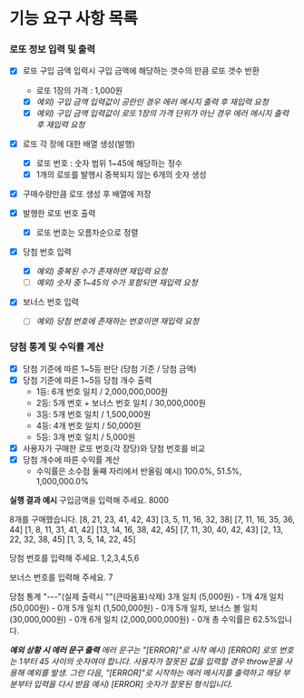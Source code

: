 # 기능 요구 사항 목록

### 로또 정보 입력 및 출력

- [x] 로또 구입 금액 입력시 구입 금액에 해당하는 갯수의 만큼 로또 갯수 반환

  - 로또 1장의 가격 : 1,000원
  - [x] _예외) 구입 금액 입력값이 공란인 경우 에러 메시지 출력 후 재입력 요청_
  - [x] _예외) 구입 금액 입력값이 로또 1장의 가격 단위가 아닌 경우 에러 메시지 출력 후 재입력 요청_

- [x] 로또 각 장에 대한 배열 생성(발행)
  - [x] 로또 번호 : 숫자 범위 1~45에 해당하는 정수
  - [x] 1개의 로또를 발행시 중복되지 않는 6개의 숫자 생성
- [x] 구매수량만큼 로또 생성 후 배열에 저장
- [x] 발행한 로또 번호 출력
  - [x] 로또 번호는 오름차순으로 정렬
- [x] 당첨 번호 입력
  - [x] _예외) 중복된 수가 존재하면 재입력 요청_
  - [ ] _예외) 숫자 중 1~45의 수가 포함되면 재입력 요청_
- [x] 보너스 번호 입력
  - [ ] _예외) 당첨 번호에 존재하는 번호이면 재입력 요청_

### 당첨 통계 및 수익률 계산

- [x] 당첨 기준에 따른 1~5등 판단 (당첨 기준 / 당첨 금액)
- [x] 당첨 기준에 따른 1~5등 당첨 개수 출력
  - 1등: 6개 번호 일치 / 2,000,000,000원
  - 2등: 5개 번호 + 보너스 번호 일치 / 30,000,000원
  - 3등: 5개 번호 일치 / 1,500,000원
  - 4등: 4개 번호 일치 / 50,000원
  - 5등: 3개 번호 일치 / 5,000원
- [x] 사용자가 구매한 로또 번호(각 장당)와 당첨 번호를 비교
- [x] 당첨 개수에 따른 수익률 계산
  - 수익률은 소수점 둘째 자리에서 반올림
    예시) 100.0%, 51.5%, 1,000,000.0%

**실행 결과 예시**
구입금액을 입력해 주세요.
8000

8개를 구매했습니다.
[8, 21, 23, 41, 42, 43]
[3, 5, 11, 16, 32, 38]
[7, 11, 16, 35, 36, 44]
[1, 8, 11, 31, 41, 42]
[13, 14, 16, 38, 42, 45]
[7, 11, 30, 40, 42, 43]
[2, 13, 22, 32, 38, 45]
[1, 3, 5, 14, 22, 45]

당첨 번호를 입력해 주세요.
1,2,3,4,5,6

보너스 번호를 입력해 주세요.
7

당첨 통계
"---"(실제 출력시 ""(큰따옴표)삭제)
3개 일치 (5,000원) - 1개
4개 일치 (50,000원) - 0개
5개 일치 (1,500,000원) - 0개
5개 일치, 보너스 볼 일치 (30,000,000원) - 0개
6개 일치 (2,000,000,000원) - 0개
총 수익률은 62.5%입니다.

_**예외 상황 시 에러 문구 출력**
에러 문구는 "[ERROR]"로 시작
예시) [ERROR] 로또 번호는 1부터 45 사이의 숫자여야 합니다.
사용자가 잘못된 값을 입력할 경우 throw문을 사용해 예외를 발생. 그런 다음, "[ERROR]"로 시작하는 에러 메시지를 출력하고 해당 부분부터 입력을 다시 받음
예시) [ERROR] 숫자가 잘못된 형식입니다._
